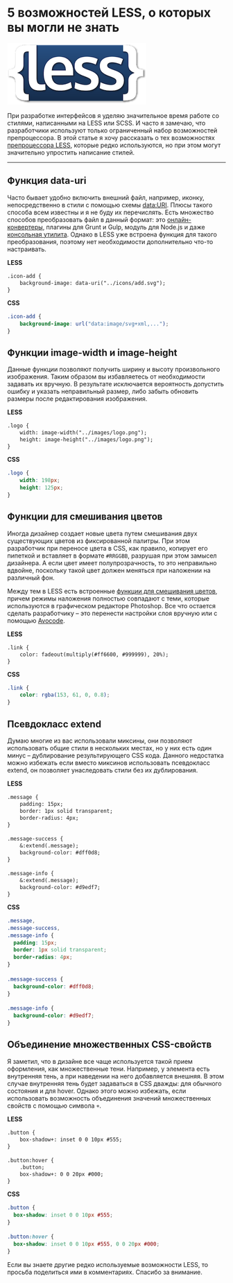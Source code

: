 # 5 возможностей LESS, о которых вы могли не знать

![image](../images/less-logo-small.png)

При разработке интерфейсов я уделяю значительное время работе со стилями, написанными на LESS или SCSS. И часто я замечаю, что разработчики используют только ограниченный набор возможностей препроцессора. В этой статье я хочу рассказать о тех возможностях [препроцессора LESS](http://lesscss.org/), которые редко используются, но при этом могут значительно упростить написание стилей.

***

## Функция data-uri

Часто бывает удобно включить внешний файл, например, иконку, непосредственно в стили с помощью схемы [data:URI](https://en.wikipedia.org/wiki/Data_URI_scheme). Плюсы такого способа всем известны и я не буду их перечислять. Есть множество способов преобразовать файл в данный формат: это [онлайн-конвертеры](https://www.google.ru/#q=data+uri+online+converter), плагины для Grunt и Gulp, модуль для Node.js и даже [консольная утилита](https://www.npmjs.com/package/datauri-cli). Однако в LESS уже встроена функция для такого преобразования, поэтому нет необходимости дополнительно что-то настраивать.

**LESS**
```less
.icon-add {
    background-image: data-uri("../icons/add.svg");
}
```
**CSS**
```css
.icon-add {
    background-image: url("data:image/svg+xml,...");
}
```

## Функции image-width и image-height

Данные функции позволяют получить ширину и высоту произвольного изображения. Таким образом вы избавляетесь от необходимости задавать их вручную. В результате исключается вероятность допустить ошибку и указать неправильный размер, либо забыть обновить размеры после редактирования изображения.

**LESS**
```less
.logo {
    width: image-width("../images/logo.png");
    height: image-height("../images/logo.png");
}  
```
**CSS**
```css
.logo {
    width: 198px;
    height: 125px;
}
```

## Функции для смешивания цветов

Иногда дизайнер создает новые цвета путем смешивания двух существующих цветов из фиксированной палитры. При этом разработчик при переносе цвета в CSS, как правило, копирует его пипеткой и вставляет в формате `#RRGGBB`, разрушая при этом замысел дизайнера. А если цвет имеет полупрозрачность, то это неправильно вдвойне, поскольку такой цвет должен меняться при наложении на различный фон.

Между тем в LESS есть встроенные [функции для смешивания цветов](http://lesscss.org/functions/#color-blending), причем режимы наложения полностью совпадают с теми, которые используются в графическом редакторе Photoshop. Все что остается сделать разработчику – это перенести настройки слоя вручную или с помощью [Avocode](https://avocode.com/).

**LESS**
```less
.link {
    color: fadeout(multiply(#ff6600, #999999), 20%);
}
```
**CSS**
```css
.link {
    color: rgba(153, 61, 0, 0.8);
}
```

## Псевдокласс extend

Думаю многие из вас использовали миксины, они позволяют использовать общие стили в нескольких местах, но у них есть один минус – дублирование результирующего CSS кода. Данного недостатка можно избежать если вместо миксинов использовать псевдокласс extend, он позволяет унаследовать стили без их дублирования.

**LESS**
```less
.message {
    padding: 15px;
    border: 1px solid transparent;
    border-radius: 4px;
}

.message-success {
    &:extend(.message);
    background-color: #dff0d8;
}

.message-info {
    &:extend(.message);
    background-color: #d9edf7;
}
```
**CSS**
```css
.message,
.message-success,
.message-info {
  padding: 15px;
  border: 1px solid transparent;
  border-radius: 4px;
}

.message-success {
  background-color: #dff0d8;
}

.message-info {
  background-color: #d9edf7;
}
```

## Объединение множественных CSS-свойств

Я заметил, что в дизайне все чаще используется такой прием оформления, как множественные тени. Например, у элемента есть внутренняя тень, а при наведении на него добавляется внешняя. В этом случае внутренняя тень будет задаваться в CSS дважды: для обычного состояния и для hover. Однако этого можно избежать, если использовать возможность объединения значений множественных свойств с помощью символа `+`.

**LESS**
```less
.button {
    box-shadow+: inset 0 0 10px #555;
}

.button:hover {
    .button;
    box-shadow+: 0 0 20px #000;
}
```
**CSS**
```css
.button {
  box-shadow: inset 0 0 10px #555;
}

.button:hover {
  box-shadow: inset 0 0 10px #555, 0 0 20px #000;
}
```

Если вы знаете другие редко используемые возможности LESS, то просьба поделиться ими в комментариях. Спасибо за внимание.